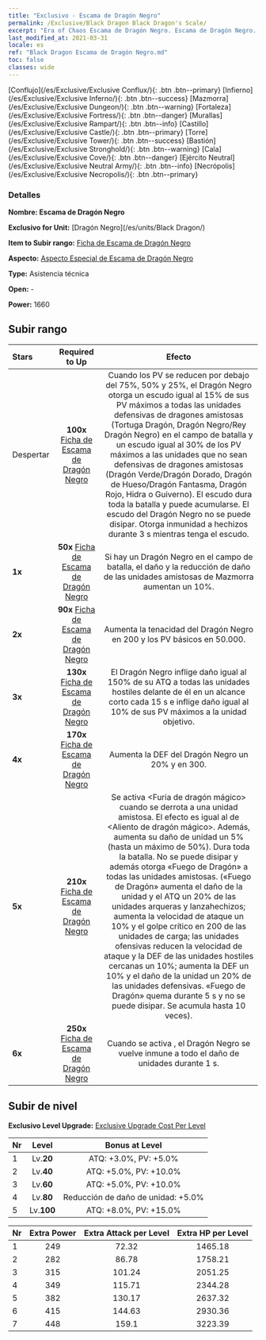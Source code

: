 ```yaml
---
title: "Exclusivo - Escama de Dragón Negro"
permalink: /Exclusive/Black Dragon Black Dragon's Scale/
excerpt: "Era of Chaos Escama de Dragón Negro. Escama de Dragón Negro. Era of Chaos Exclusivo Escama de Dragón Negro. Dragón Negro Exclusivo."
last_modified_at: 2021-03-31
locale: es
ref: "Black Dragon Escama de Dragón Negro.md"
toc: false
classes: wide
---
```

 [Conflujo](/es/Exclusive/Exclusive Conflux/){: .btn .btn--primary} [Infierno](/es/Exclusive/Exclusive Inferno/){: .btn .btn--success} [Mazmorra](/es/Exclusive/Exclusive Dungeon/){: .btn .btn--warning} [Fortaleza](/es/Exclusive/Exclusive Fortress/){: .btn .btn--danger} [Murallas](/es/Exclusive/Exclusive Rampart/){: .btn .btn--info} [Castillo](/es/Exclusive/Exclusive Castle/){: .btn .btn--primary} [Torre](/es/Exclusive/Exclusive Tower/){: .btn .btn--success} [Bastión](/es/Exclusive/Exclusive Stronghold/){: .btn .btn--warning} [Cala](/es/Exclusive/Exclusive Cove/){: .btn .btn--danger} [Ejército Neutral](/es/Exclusive/Exclusive Neutral Army/){: .btn .btn--info} [Necrópolis](/es/Exclusive/Exclusive Necropolis/){: .btn .btn--primary} 

### Detalles
 **Nombre: Escama de Dragón Negro** 

 **Exclusivo for Unit:** [Dragón Negro](/es/units/Black Dragon/) 

 **Item to Subir rango:** [Ficha de Escama de Dragón Negro](/es/Items/con_993/)

 **Aspecto:** [Aspecto Especial de Escama de Dragón Negro](/es/Items/con_661/)

 **Type:** Asistencia técnica

 **Open:** -

 **Power:** 1660

## Subir rango

  |     Stars    |  Required to Up | Efecto |
  |:-------------|:---------------:|:---------------:|
  |  Despertar  | **100x** [Ficha de Escama de Dragón Negro](/es/Items/con_993/) | <Shelter of Dragons> Cuando los PV se reducen por debajo del 75%, 50% y 25%, el Dragón Negro otorga un escudo igual al 15% de sus PV máximos a todas las unidades defensivas de dragones amistosas (Tortuga Dragón, Dragón Negro/Rey Dragón Negro) en el campo de batalla y un escudo igual al 30% de los PV máximos a las unidades que no sean defensivas de dragones amistosas (Dragón Verde/Dragón Dorado, Dragón de Hueso/Dragón Fantasma, Dragón Rojo, Hidra o Guiverno). El escudo dura toda la batalla y puede acumularse. El escudo del Dragón Negro no se puede disipar. Otorga inmunidad a hechizos durante 3 s mientras tenga el escudo. |
  | **1x** <i class="fas fa-star"/> | **50x** [Ficha de Escama de Dragón Negro](/es/Items/con_993/) | Si hay un Dragón Negro en el campo de batalla, el daño y la reducción de daño de las unidades amistosas de Mazmorra aumentan un 10%. |
  | **2x** <i class="fas fa-star"/> | **90x** [Ficha de Escama de Dragón Negro](/es/Items/con_993/) | Aumenta la tenacidad del Dragón Negro en 200 y los PV básicos en 50.000. |
  | **3x** <i class="fas fa-star"/> | **130x** [Ficha de Escama de Dragón Negro](/es/Items/con_993/) | <Magic Dragon Breath> El Dragón Negro inflige daño igual al 150% de su ATQ a todas las unidades hostiles delante de él en un alcance corto cada 15 s e inflige daño igual al 10% de sus PV máximos a la unidad objetivo. |
  | **4x** <i class="fas fa-star"/> | **170x** [Ficha de Escama de Dragón Negro](/es/Items/con_993/) | Aumenta la DEF del Dragón Negro un 20% y en 300. |
  | **5x** <i class="fas fa-star"/> | **210x** [Ficha de Escama de Dragón Negro](/es/Items/con_993/) | Se activa <Furia de dragón mágico> cuando se derrota a una unidad amistosa. El efecto es igual al de <Aliento de dragón mágico>. Además, aumenta su daño de unidad un 5% (hasta un máximo de 50%). Dura toda la batalla. No se puede disipar y además otorga «Fuego de Dragón» a todas las unidades amistosas. («Fuego de Dragón» aumenta el daño de la unidad y el ATQ un 20% de las unidades arqueras y lanzahechizos; aumenta la velocidad de ataque un 10% y el golpe crítico en 200 de las unidades de carga; las unidades ofensivas reducen la velocidad de ataque y la DEF de las unidades hostiles cercanas un 10%; aumenta la DEF un 10% y el daño de la unidad un 20% de las unidades defensivas. «Fuego de Dragón» quema durante 5 s y no se puede disipar. Se acumula hasta 10 veces). |
  | **6x** <i class="fas fa-star"/> | **250x** [Ficha de Escama de Dragón Negro](/es/Items/con_993/) | Cuando se activa <Black Dragon Scale>, el Dragón Negro se vuelve inmune a todo el daño de unidades durante 1 s. |


## Subir de nivel
 **Exclusivo Level Upgrade:** [Exclusive Upgrade Cost Per Level](/Exclusive/ExclusiveUpgradeCostPerLevel/)

  |  Nr  |   Level  | Bonus at Level |
  |:-----|:--------:|:--------------:|
  | 1 | Lv.**20** | ATQ: +3.0%, PV: +5.0% |
  | 2 | Lv.**40** | ATQ: +5.0%, PV: +10.0% |
  | 3 | Lv.**60** | ATQ: +5.0%, PV: +10.0% |
  | 4 | Lv.**80** | Reducción de daño de unidad: +5.0% |
  | 5 | Lv.**100** | ATQ: +8.0%, PV: +15.0% |


  |  Nr  |  Extra Power | Extra Attack per Level | Extra HP per Level |
  |:-----|:--------:|:--------:|:--------:|
  | 1 | 249 | 72.32 | 1465.18 |
  | 2 | 282 | 86.78 | 1758.21 |
  | 3 | 315 | 101.24 | 2051.25 |
  | 4 | 349 | 115.71 | 2344.28 |
  | 5 | 382 | 130.17 | 2637.32 |
  | 6 | 415 | 144.63 | 2930.36 |
  | 7 | 448 | 159.1 | 3223.39 |


